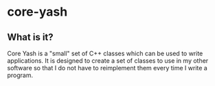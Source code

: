 # core-yash

## What is it?
Core Yash is a "small" set of C++ classes which can be used to write applications.
It is designed to create a set of classes to use in my other software so that I do not have to reimplement them every time I write a program.

